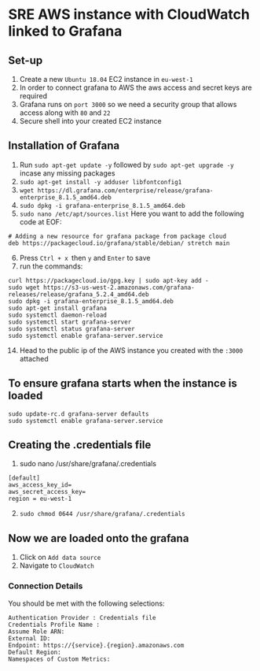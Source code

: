 # SRE AWS instance with CloudWatch linked to Grafana

## Set-up
1. Create a new `Ubuntu 18.04` EC2 instance in `eu-west-1`
2. In order to connect grafana to AWS the aws access and secret keys are required
3. Grafana runs on `port 3000` so we need a security group that allows access along with `80` and `22`
4. Secure shell into your created EC2 instance

## Installation of Grafana
1. Run `sudo apt-get update -y` followed by `sudo apt-get upgrade -y` incase any missing packages
2. `sudo apt-get install -y adduser libfontconfig1`
3. `wget https://dl.grafana.com/enterprise/release/grafana-enterprise_8.1.5_amd64.deb`
4. `sudo dpkg -i grafana-enterprise_8.1.5_amd64.deb`
5. `sudo nano /etc/apt/sources.list`
Here you want to add the following code at EOF:
```
# Adding a new resource for grafana package from package cloud
deb https://packagecloud.io/grafana/stable/debian/ stretch main
```
6. Press `Ctrl + x `then `y` and `Enter` to save
7. run the commands:
```
curl https://packagecloud.io/gpg.key | sudo apt-key add -
sudo wget https://s3-us-west-2.amazonaws.com/grafana-releases/release/grafana_5.2.4_amd64.deb
sudo dpkg -i grafana-enterprise_8.1.5_amd64.deb
sudo apt-get install grafana
sudo systemctl daemon-reload
sudo systemctl start grafana-server
sudo systemctl status grafana-server
sudo systemctl enable grafana-server.service
```
14. Head to the public ip of the AWS instance you created with the `:3000` attached

## To ensure grafana starts when the instance is loaded
```
sudo update-rc.d grafana-server defaults
sudo systemctl enable grafana-server.service
```
## Creating the .credentials file
1. sudo nano /usr/share/grafana/.credentials
```
[default]
aws_access_key_id=
aws_secret_access_key=
region = eu-west-1

```
2. `sudo chmod 0644 /usr/share/grafana/.credentials`

## Now we are loaded onto the grafana
1. Click on `Add data source`
2. Navigate to `CloudWatch`
### Connection Details
You should be met with the following selections:
```
Authentication Provider : Credentials file
Credentials Profile Name :
Assume Role ARN:
External ID:
Endpoint: https://{service}.{region}.amazonaws.com
Default Region:
Namespaces of Custom Metrics:
```

